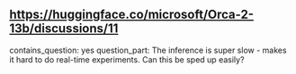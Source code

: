 ## https://huggingface.co/microsoft/Orca-2-13b/discussions/11

contains_question: yes
question_part: The inference is super slow - makes it hard to do real-time experiments.  Can this be sped up easily?
